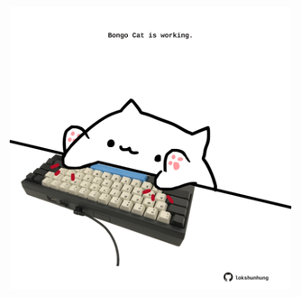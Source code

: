 <!-- built at 27/03/2023, 09:00:46 UTC -->
<p align="center">
  <img width="500" height="500" src="./ReadmeImage.svg">
</p>
